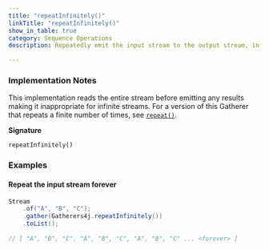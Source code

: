 ```yaml
---
title: "repeatInfinitely()"
linkTitle: "repeatInfinitely()"
show_in_table: true
category: Sequence Operations
description: Repeatedly emit the input stream to the output stream, infinitely.

---
```


### Implementation Notes

This implementation reads the entire stream before emitting any results making it inappropriate for infinite streams.
For a version of this Gatherer that repeats a finite number of times, see [`repeat()`](/gatherers/sequence-operations/repeat/).

**Signature**

`repeatInfinitely()`


### Examples

#### Repeat the input stream forever

```java
Stream
    .of("A", "B", "C");
    .gather(Gatherers4j.repeatInfinitely())
    .toList();
    
// [ "A", "B", "C", "A", "B", "C", "A", "B", "C" ... <forever> ]
```

